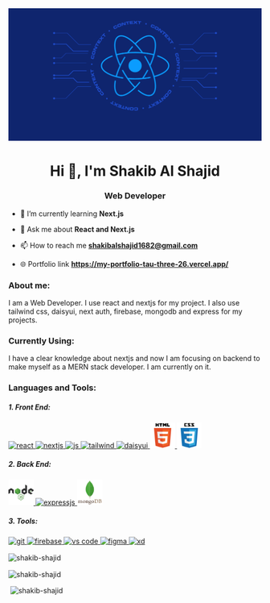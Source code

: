 <img src="react.png">
<h1 align="center">Hi 👋, I'm Shakib Al Shajid</h1>
<h3 align="center">Web Developer</h3>

- 🌱 I’m currently learning **Next.js**

- 💬 Ask me about **React and Next.js**

- 📫 How to reach me **shakibalshajid1682@gmail.com**

- 🌐 Portfolio link **https://my-portfolio-tau-three-26.vercel.app/**

<h3 align="left">About me:</h3>
<p>I am a Web Developer. I use react and nextjs for my project. I also use tailwind css, daisyui, next auth, firebase, mongodb and express for my projects. </p>

<h3 align="left">Currently Using:</h3>
<p>I have a clear knowledge about nextjs and now I am focusing on backend to make myself as a MERN stack developer. I am currently on it. </p>

<h3 align="left">Languages and Tools:</h3>
<p align="left"> 
<h5>1. Front End: </h5>
<a href="https://react.dev/" target="_blank"> <img src="https://upload.wikimedia.org/wikipedia/commons/thumb/a/a7/React-icon.svg/1200px-React-icon.svg.png" alt="react" width="50" height="50"/> </a>  
<a href="https://nextjs.org/" target="_blank"> <img src="https://upload.wikimedia.org/wikipedia/commons/thumb/8/8e/Nextjs-logo.svg/180px-Nextjs-logo.svg.png" alt="nextjs" width="80" height="50"/> </a>  
<a href="https://www.w3schools.com/js/" target="_blank"> <img src="https://upload.wikimedia.org/wikipedia/commons/thumb/b/ba/Javascript_badge.svg/219px-Javascript_badge.svg.png?20160504163251" alt="js" width="50" height="50"/> </a> 
<a href="https://tailwindcss.com/" target="_blank" rel="noreferrer"> <img src="https://www.vectorlogo.zone/logos/tailwindcss/tailwindcss-icon.svg" alt="tailwind" width="50" height="50"/> </a>
<a href="https://daisyui.com/" target="_blank" rel="noreferrer"> <img src="https://res.cloudinary.com/hl8zoliad/image/fetch/f_auto/https%3A%2F%2Fraw.githubusercontent.com%2Fsaadeghi%2Fdaisyui%2Fmaster%2Fsrc%2Fdocs%2Fstatic%2Fimages%2Fdaisyui-logo%2Ffavicon-192.png" alt="daisyui" width="50" height="50"/> </a>
<a href="https://www.w3.org/html/" target="_blank"> <img src="https://raw.githubusercontent.com/devicons/devicon/master/icons/html5/html5-original-wordmark.svg" alt="html5" width="50" height="50"/> </a> 
<a href="https://www.w3schools.com/css/" target="_blank"> <img src="https://raw.githubusercontent.com/devicons/devicon/master/icons/css3/css3-original-wordmark.svg" alt="css3" width="50" height="50"/> </a>
</p>
<p align="left">
<h5>2. Back End: </h5>
<a href="https://nodejs.org" target="_blank" rel="noreferrer"> <img src="https://raw.githubusercontent.com/devicons/devicon/master/icons/nodejs/nodejs-original-wordmark.svg" alt="nodejs" width="50" height="50"/> </a>
<a href="https://expressjs.com/" target="_blank" rel="noreferrer"> <img src="https://ajeetchaulagain.com/static/7cb4af597964b0911fe71cb2f8148d64/87351/express-js.png" alt="expressjs" width="50" height="50"/> </a>
<a href="https://www.mongodb.com/" target="_blank" rel="noreferrer"> <img src="https://raw.githubusercontent.com/devicons/devicon/master/icons/mongodb/mongodb-original-wordmark.svg" alt="mongodb" width="50" height="50"/> </a>

</p>
<p align="left">
<h5>3. Tools:</h5>
<a href="https://git-scm.com/" target="_blank" rel="noreferrer"> <img src="https://www.vectorlogo.zone/logos/git-scm/git-scm-icon.svg" alt="git" width="50" height="50"/> </a>
<a href="https://firebase.google.com/" target="_blank"> <img src="https://www.vectorlogo.zone/logos/firebase/firebase-icon.svg" alt="firebase" width="50" height="50"/> </a>
<a href="https://code.visualstudio.com/" target="_blank"> <img src="https://i.ibb.co/3CmQxXX/vsCode.jpg" alt="vs code" width="50" height="50"/> </a>
<a href="https://www.figma.com/" target="_blank" rel="noreferrer"> <img src="https://www.vectorlogo.zone/logos/figma/figma-icon.svg" alt="figma" width="50" height="50"/> </a>
<a href="https://www.adobe.com/products/xd.html" target="_blank"> <img src="https://i.ibb.co/HhrJP34/xd.png" alt="xd" width="50" height="50"/> </a>

</p>

<p><img align="center" src="https://github-readme-stats.vercel.app/api/top-langs?username=shakib-shajid&show_icons=true&locale=en&layout=compact" alt="shakib-shajid" /></p>

<p><img align="center" src="https://github-readme-streak-stats.herokuapp.com/?user=shakib-shajid&" alt="shakib-shajid" /></p>

<p>&nbsp;<img align="center" src="https://github-readme-stats.vercel.app/api?username=shakib-shajid&show_icons=true&locale=en" alt="shakib-shajid" /></p>
